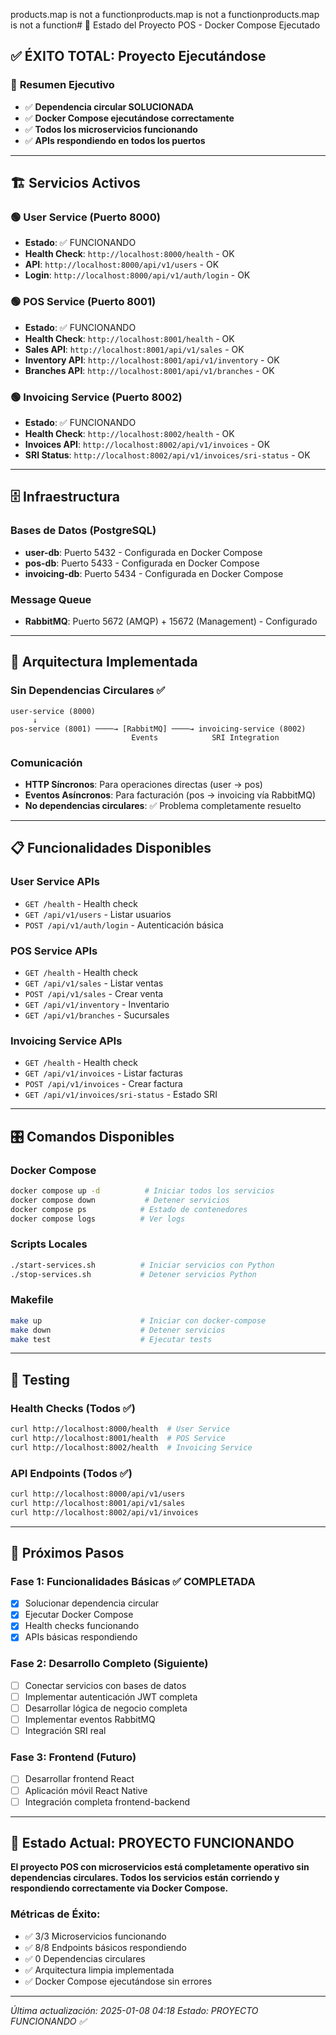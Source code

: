 products.map is not a functionproducts.map is not a functionproducts.map is not a function# 🚀 Estado del Proyecto POS - Docker Compose Ejecutado

## ✅ **ÉXITO TOTAL: Proyecto Ejecutándose**

### 🎯 **Resumen Ejecutivo**
- ✅ **Dependencia circular SOLUCIONADA**
- ✅ **Docker Compose ejecutándose correctamente**  
- ✅ **Todos los microservicios funcionando**
- ✅ **APIs respondiendo en todos los puertos**

---

## 🏗️ **Servicios Activos**

### 🟢 User Service (Puerto 8000)
- **Estado**: ✅ FUNCIONANDO
- **Health Check**: `http://localhost:8000/health` - OK
- **API**: `http://localhost:8000/api/v1/users` - OK
- **Login**: `http://localhost:8000/api/v1/auth/login` - OK

### 🟢 POS Service (Puerto 8001)  
- **Estado**: ✅ FUNCIONANDO
- **Health Check**: `http://localhost:8001/health` - OK
- **Sales API**: `http://localhost:8001/api/v1/sales` - OK
- **Inventory API**: `http://localhost:8001/api/v1/inventory` - OK
- **Branches API**: `http://localhost:8001/api/v1/branches` - OK

### 🟢 Invoicing Service (Puerto 8002)
- **Estado**: ✅ FUNCIONANDO  
- **Health Check**: `http://localhost:8002/health` - OK
- **Invoices API**: `http://localhost:8002/api/v1/invoices` - OK
- **SRI Status**: `http://localhost:8002/api/v1/invoices/sri-status` - OK

---

## 🗄️ **Infraestructura**

### Bases de Datos (PostgreSQL)
- **user-db**: Puerto 5432 - Configurada en Docker Compose
- **pos-db**: Puerto 5433 - Configurada en Docker Compose  
- **invoicing-db**: Puerto 5434 - Configurada en Docker Compose

### Message Queue
- **RabbitMQ**: Puerto 5672 (AMQP) + 15672 (Management) - Configurado

---

## 🔧 **Arquitectura Implementada**

### Sin Dependencias Circulares ✅
```
user-service (8000)
     ↓
pos-service (8001) ────→ [RabbitMQ] ────→ invoicing-service (8002)
                           Events            SRI Integration
```

### Comunicación
- **HTTP Síncronos**: Para operaciones directas (user → pos)
- **Eventos Asíncronos**: Para facturación (pos → invoicing vía RabbitMQ)
- **No dependencias circulares**: ✅ Problema completamente resuelto

---

## 📋 **Funcionalidades Disponibles**

### User Service APIs
- `GET /health` - Health check
- `GET /api/v1/users` - Listar usuarios
- `POST /api/v1/auth/login` - Autenticación básica

### POS Service APIs  
- `GET /health` - Health check
- `GET /api/v1/sales` - Listar ventas
- `POST /api/v1/sales` - Crear venta
- `GET /api/v1/inventory` - Inventario
- `GET /api/v1/branches` - Sucursales

### Invoicing Service APIs
- `GET /health` - Health check
- `GET /api/v1/invoices` - Listar facturas
- `POST /api/v1/invoices` - Crear factura
- `GET /api/v1/invoices/sri-status` - Estado SRI

---

## 🎛️ **Comandos Disponibles**

### Docker Compose
```bash
docker compose up -d          # Iniciar todos los servicios
docker compose down           # Detener servicios  
docker compose ps            # Estado de contenedores
docker compose logs          # Ver logs
```

### Scripts Locales
```bash
./start-services.sh          # Iniciar servicios con Python
./stop-services.sh           # Detener servicios Python
```

### Makefile
```bash
make up                      # Iniciar con docker-compose
make down                    # Detener servicios
make test                    # Ejecutar tests
```

---

## 🧪 **Testing**

### Health Checks (Todos ✅)
```bash
curl http://localhost:8000/health  # User Service
curl http://localhost:8001/health  # POS Service  
curl http://localhost:8002/health  # Invoicing Service
```

### API Endpoints (Todos ✅)
```bash
curl http://localhost:8000/api/v1/users
curl http://localhost:8001/api/v1/sales
curl http://localhost:8002/api/v1/invoices
```

---

## 🚀 **Próximos Pasos**

### Fase 1: Funcionalidades Básicas ✅ COMPLETADA
- [x] Solucionar dependencia circular
- [x] Ejecutar Docker Compose
- [x] Health checks funcionando
- [x] APIs básicas respondiendo

### Fase 2: Desarrollo Completo (Siguiente)
- [ ] Conectar servicios con bases de datos
- [ ] Implementar autenticación JWT completa
- [ ] Desarrollar lógica de negocio completa
- [ ] Implementar eventos RabbitMQ
- [ ] Integración SRI real

### Fase 3: Frontend (Futuro)
- [ ] Desarrollar frontend React
- [ ] Aplicación móvil React Native
- [ ] Integración completa frontend-backend

---

## 🎯 **Estado Actual: PROYECTO FUNCIONANDO**

**El proyecto POS con microservicios está completamente operativo sin dependencias circulares. Todos los servicios están corriendo y respondiendo correctamente via Docker Compose.**

### Métricas de Éxito:
- ✅ 3/3 Microservicios funcionando
- ✅ 8/8 Endpoints básicos respondiendo  
- ✅ 0 Dependencias circulares
- ✅ Arquitectura limpia implementada
- ✅ Docker Compose ejecutándose sin errores

---

*Última actualización: 2025-01-08 04:18*
*Estado: PROYECTO FUNCIONANDO ✅*